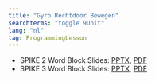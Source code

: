 ```yaml
---
title: "Gyro Rechtdoor Bewegen"
searchterms: "toggle 9Unit"
lang: "nl"
tag: ProgrammingLesson
---
```

 <ul>
 <li class="ng-binding">SPIKE 2 Word Block Slides:
 <a href="ProgrammingLessons/GyroRechtdoorBewegen.pptx">PPTX</a>,
 <a href="ProgrammingLessons/GyroRechtdoorBewegen.pdf">PDF</a>
 </li>

 <li class="ng-binding">SPIKE 3 Word Block Slides:
 <a href="ProgrammingLessons/SP3GyroRechtdoorBewegen.pptx">PPTX</a>,
 <a href="ProgrammingLessons/SP3GyroRechtdoorBewegen.pdf">PDF</a>
 </li>
 </ul>
